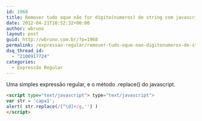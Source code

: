```yaml
---
id: 1968
title: Remover tudo oque não for dígito(numeros) de string com javascript
date: 2012-04-21T10:52:32+00:00
author: wbruno
layout: post
guid: http://wbruno.com.br/?p=1968
permalink: /expressao-regular/remover-tudo-oque-nao-digitonumeros-de-string-javascript/
dsq_thread_id:
  - "2100917724"
categories:
  - Expressão Regular
---
```

Uma simples expressão regular, e o método .replace() do javascript.

``` html
<script type="text/javascript"> type="text/javascript">
var str = 'capa1';
alert( str.replace(/[^\d]+/g,'') )
</script>
```
